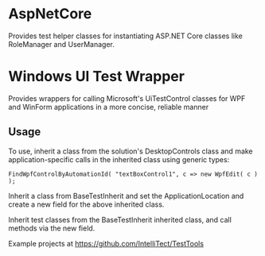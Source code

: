 
AspNetCore
==========

Provides test helper classes for instantiating ASP.NET Core classes like RoleManager and UserManager.

Windows UI Test Wrapper
===========

Provides wrappers for calling Microsoft's UiTestControl classes for WPF and WinForm applications in a more concise, reliable manner

Usage
-----
To use, inherit a class from the solution's DesktopControls class and make application-specific calls in the inherited class using generic types:
```
FindWpfControlByAutomationId( "textBoxControl1", c => new WpfEdit( c ) );
```

Inherit a class from BaseTestInherit and set the ApplicationLocation and create a new field for the above inherited class.

Inherit test classes from the BaseTestInherit inherited class, and call methods via the new field.

Example projects at https://github.com/IntelliTect/TestTools